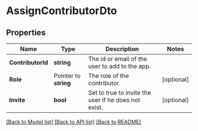 # AssignContributorDto

## Properties

Name | Type | Description | Notes
------------ | ------------- | ------------- | -------------
**ContributorId** | **string** | The id or email of the user to add to the app. | 
**Role** | Pointer to **string** | The role of the contributor. | [optional] 
**Invite** | **bool** | Set to true to invite the user if he does not exist. | [optional] 

[[Back to Model list]](../README.md#documentation-for-models) [[Back to API list]](../README.md#documentation-for-api-endpoints) [[Back to README]](../README.md)



